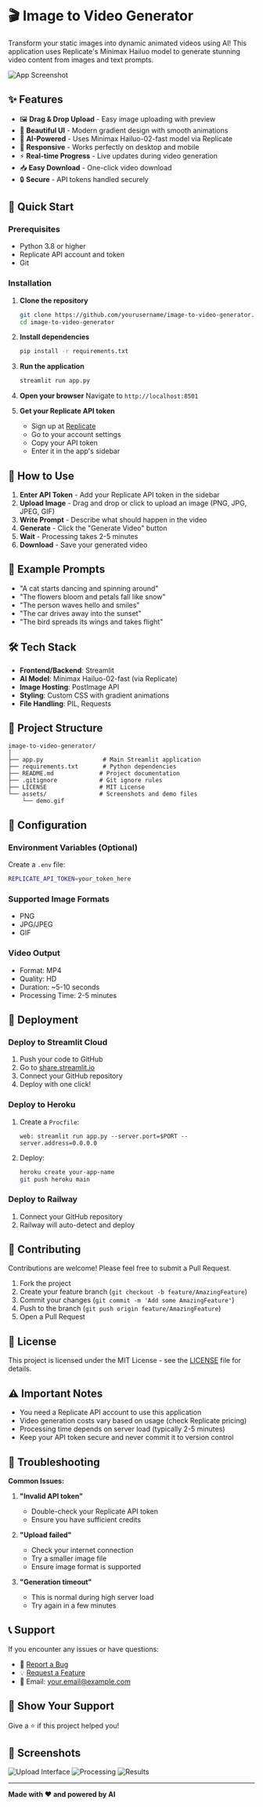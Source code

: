 # 🎬 Image to Video Generator

Transform your static images into dynamic animated videos using AI! This application uses Replicate's Minimax Hailuo model to generate stunning video content from images and text prompts.

![App Screenshot](https://via.placeholder.com/800x400/667eea/ffffff?text=Image+to+Video+Generator)

## ✨ Features

- 🖼️ **Drag & Drop Upload** - Easy image uploading with preview
- 🎨 **Beautiful UI** - Modern gradient design with smooth animations
- 🤖 **AI-Powered** - Uses Minimax Hailuo-02-fast model via Replicate
- 📱 **Responsive** - Works perfectly on desktop and mobile
- ⚡ **Real-time Progress** - Live updates during video generation
- 📥 **Easy Download** - One-click video download
- 🔒 **Secure** - API tokens handled securely

## 🚀 Quick Start

### Prerequisites

- Python 3.8 or higher
- Replicate API account and token
- Git

### Installation

1. **Clone the repository**
   ```bash
   git clone https://github.com/yourusername/image-to-video-generator.git
   cd image-to-video-generator
   ```

2. **Install dependencies**
   ```bash
   pip install -r requirements.txt
   ```

3. **Run the application**
   ```bash
   streamlit run app.py
   ```

4. **Open your browser**
   Navigate to `http://localhost:8501`

5. **Get your Replicate API token**
   - Sign up at [Replicate](https://replicate.com)
   - Go to your account settings
   - Copy your API token
   - Enter it in the app's sidebar

## 🎯 How to Use

1. **Enter API Token** - Add your Replicate API token in the sidebar
2. **Upload Image** - Drag and drop or click to upload an image (PNG, JPG, JPEG, GIF)
3. **Write Prompt** - Describe what should happen in the video
4. **Generate** - Click the "Generate Video" button
5. **Wait** - Processing takes 2-5 minutes
6. **Download** - Save your generated video

## 🎨 Example Prompts

- "A cat starts dancing and spinning around"
- "The flowers bloom and petals fall like snow"
- "The person waves hello and smiles"
- "The car drives away into the sunset"
- "The bird spreads its wings and takes flight"

## 🛠️ Tech Stack

- **Frontend/Backend**: Streamlit
- **AI Model**: Minimax Hailuo-02-fast (via Replicate)
- **Image Hosting**: PostImage API
- **Styling**: Custom CSS with gradient animations
- **File Handling**: PIL, Requests

## 📁 Project Structure

```
image-to-video-generator/
│
├── app.py                 # Main Streamlit application
├── requirements.txt       # Python dependencies
├── README.md             # Project documentation
├── .gitignore            # Git ignore rules
├── LICENSE               # MIT License
└── assets/               # Screenshots and demo files
    └── demo.gif
```

## 🔧 Configuration

### Environment Variables (Optional)

Create a `.env` file:
```bash
REPLICATE_API_TOKEN=your_token_here
```

### Supported Image Formats

- PNG
- JPG/JPEG
- GIF

### Video Output

- Format: MP4
- Quality: HD
- Duration: ~5-10 seconds
- Processing Time: 2-5 minutes

## 🚀 Deployment

### Deploy to Streamlit Cloud

1. Push your code to GitHub
2. Go to [share.streamlit.io](https://share.streamlit.io)
3. Connect your GitHub repository
4. Deploy with one click!

### Deploy to Heroku

1. Create a `Procfile`:
   ```
   web: streamlit run app.py --server.port=$PORT --server.address=0.0.0.0
   ```

2. Deploy:
   ```bash
   heroku create your-app-name
   git push heroku main
   ```

### Deploy to Railway

1. Connect your GitHub repository
2. Railway will auto-detect and deploy

## 🤝 Contributing

Contributions are welcome! Please feel free to submit a Pull Request.

1. Fork the project
2. Create your feature branch (`git checkout -b feature/AmazingFeature`)
3. Commit your changes (`git commit -m 'Add some AmazingFeature'`)
4. Push to the branch (`git push origin feature/AmazingFeature`)
5. Open a Pull Request

## 📝 License

This project is licensed under the MIT License - see the [LICENSE](LICENSE) file for details.

## ⚠️ Important Notes

- You need a Replicate API account to use this application
- Video generation costs vary based on usage (check Replicate pricing)
- Processing time depends on server load (typically 2-5 minutes)
- Keep your API token secure and never commit it to version control

## 🐛 Troubleshooting

**Common Issues:**

1. **"Invalid API token"**
   - Double-check your Replicate API token
   - Ensure you have sufficient credits

2. **"Upload failed"**
   - Check your internet connection
   - Try a smaller image file
   - Ensure image format is supported

3. **"Generation timeout"**
   - This is normal during high server load
   - Try again in a few minutes

## 📞 Support

If you encounter any issues or have questions:

- 🐛 [Report a Bug](https://github.com/yourusername/image-to-video-generator/issues)
- 💡 [Request a Feature](https://github.com/yourusername/image-to-video-generator/issues)
- 📧 Email: your.email@example.com

## 🌟 Show Your Support

Give a ⭐️ if this project helped you!

## 📸 Screenshots

![Upload Interface](https://via.placeholder.com/600x300/764ba2/ffffff?text=Upload+Interface)
![Processing](https://via.placeholder.com/600x300/f093fb/ffffff?text=Processing+Steps)
![Results](https://via.placeholder.com/600x300/667eea/ffffff?text=Video+Results)

---

**Made with ❤️ and powered by AI**
